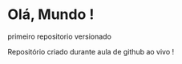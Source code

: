 # Olá, Mundo !
 primeiro repositorio versionado

Repositório criado durante aula de github ao vivo !